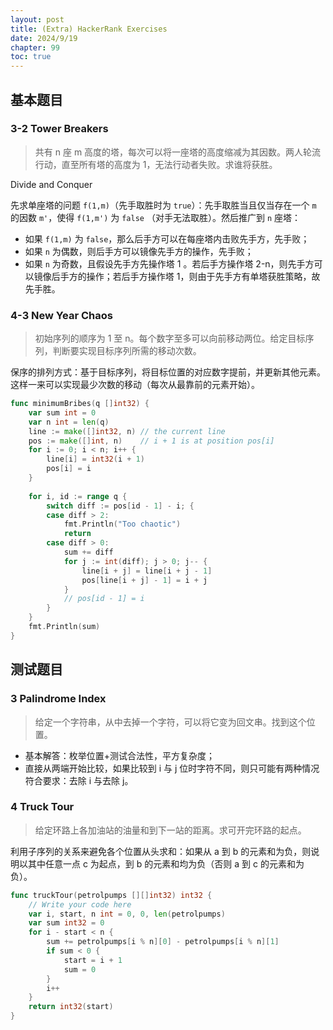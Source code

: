 ```yaml
---
layout: post
title: (Extra) HackerRank Exercises
date: 2024/9/19
chapter: 99
toc: true
---
```


## 基本题目

### 3-2 Tower Breakers

> 共有 n 座 m 高度的塔，每次可以将一座塔的高度缩减为其因数。两人轮流行动，直至所有塔的高度为 1，无法行动者失败。求谁将获胜。

Divide and Conquer

先求单座塔的问题 `f(1,m)`（先手取胜时为  `true`）：先手取胜当且仅当存在一个 `m` 的因数 `m'`，使得 `f(1,m')` 为 `false` （对手无法取胜）。然后推广到 `n` 座塔：

- 如果 `f(1,m)` 为 `false`，那么后手方可以在每座塔内击败先手方，先手败；
- 如果 `n` 为偶数，则后手方可以镜像先手方的操作，先手败；
- 如果 `n` 为奇数，且假设先手方先操作塔 1 。若后手方操作塔 2-n，则先手方可以镜像后手方的操作；若后手方操作塔 1，则由于先手方有单塔获胜策略，故先手胜。

### 4-3 New Year Chaos

> 初始序列的顺序为 1 至 n。每个数字至多可以向前移动两位。给定目标序列，判断要实现目标序列所需的移动次数。

保序的排列方式：基于目标序列，将目标位置的对应数字提前，并更新其他元素。这样一来可以实现最少次数的移动（每次从最靠前的元素开始）。

```go
func minimumBribes(q []int32) {
    var sum int = 0
    var n int = len(q)
    line := make([]int32, n) // the current line
    pos := make([]int, n)    // i + 1 is at position pos[i]
    for i := 0; i < n; i++ {
        line[i] = int32(i + 1)
        pos[i] = i
    }
    
    for i, id := range q {
        switch diff := pos[id - 1] - i; {
        case diff > 2:
            fmt.Println("Too chaotic")
            return
        case diff > 0:
            sum += diff
            for j := int(diff); j > 0; j-- {
                line[i + j] = line[i + j - 1]
                pos[line[i + j] - 1] = i + j
            }
            // pos[id - 1] = i
        }
    }
    fmt.Println(sum)
}
```

## 测试题目

### 3 Palindrome Index

> 给定一个字符串，从中去掉一个字符，可以将它变为回文串。找到这个位置。

- 基本解答：枚举位置+测试合法性，平方复杂度；
- 直接从两端开始比较，如果比较到 i 与 j 位时字符不同，则只可能有两种情况符合要求：去除 i 与去除 j。

### 4 Truck Tour

> 给定环路上各加油站的油量和到下一站的距离。求可开完环路的起点。

利用子序列的关系来避免各个位置从头求和：如果从 a 到 b 的元素和为负，则说明以其中任意一点 c 为起点，到 b 的元素和均为负（否则 a 到 c 的元素和为负）。

```go
func truckTour(petrolpumps [][]int32) int32 {
    // Write your code here
    var i, start, n int = 0, 0, len(petrolpumps)
    var sum int32 = 0
    for i - start < n {
        sum += petrolpumps[i % n][0] - petrolpumps[i % n][1]
        if sum < 0 {
            start = i + 1
            sum = 0
        }
        i++
    }
    return int32(start)
}
```
